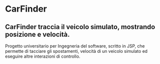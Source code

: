 # CarFinder
## CarFinder traccia il veicolo simulato, mostrando posizione e velocità.

Progetto universitario per Ingegneria del software, scritto in JSP, che permette di tacciare gli spostamenti, velocità di un veicolo simulato ed eseguire altre interazioni di controllo.
